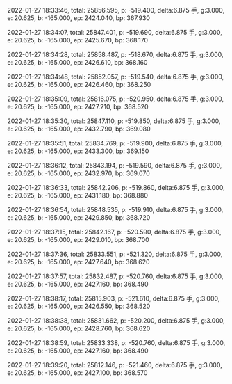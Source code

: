 2022-01-27 18:33:46, total: 25856.595, p: -519.400, delta:6.875 手, g:3.000, e: 20.625, b: -165.000, ep: 2424.040, bp: 367.930

2022-01-27 18:34:07, total: 25847.401, p: -519.690, delta:6.875 手, g:3.000, e: 20.625, b: -165.000, ep: 2425.670, bp: 368.170

2022-01-27 18:34:28, total: 25858.487, p: -518.670, delta:6.875 手, g:3.000, e: 20.625, b: -165.000, ep: 2426.610, bp: 368.160

2022-01-27 18:34:48, total: 25852.057, p: -519.540, delta:6.875 手, g:3.000, e: 20.625, b: -165.000, ep: 2426.460, bp: 368.250

2022-01-27 18:35:09, total: 25816.075, p: -520.950, delta:6.875 手, g:3.000, e: 20.625, b: -165.000, ep: 2427.210, bp: 368.520

2022-01-27 18:35:30, total: 25847.110, p: -519.850, delta:6.875 手, g:3.000, e: 20.625, b: -165.000, ep: 2432.790, bp: 369.080

2022-01-27 18:35:51, total: 25834.769, p: -519.900, delta:6.875 手, g:3.000, e: 20.625, b: -165.000, ep: 2433.300, bp: 369.150

2022-01-27 18:36:12, total: 25843.194, p: -519.590, delta:6.875 手, g:3.000, e: 20.625, b: -165.000, ep: 2432.970, bp: 369.070

2022-01-27 18:36:33, total: 25842.206, p: -519.860, delta:6.875 手, g:3.000, e: 20.625, b: -165.000, ep: 2431.180, bp: 368.880

2022-01-27 18:36:54, total: 25848.535, p: -519.910, delta:6.875 手, g:3.000, e: 20.625, b: -165.000, ep: 2429.850, bp: 368.720

2022-01-27 18:37:15, total: 25842.167, p: -520.590, delta:6.875 手, g:3.000, e: 20.625, b: -165.000, ep: 2429.010, bp: 368.700

2022-01-27 18:37:36, total: 25833.551, p: -521.320, delta:6.875 手, g:3.000, e: 20.625, b: -165.000, ep: 2427.640, bp: 368.620

2022-01-27 18:37:57, total: 25832.487, p: -520.760, delta:6.875 手, g:3.000, e: 20.625, b: -165.000, ep: 2427.160, bp: 368.490

2022-01-27 18:38:17, total: 25815.903, p: -521.610, delta:6.875 手, g:3.000, e: 20.625, b: -165.000, ep: 2426.550, bp: 368.520

2022-01-27 18:38:38, total: 25831.662, p: -520.200, delta:6.875 手, g:3.000, e: 20.625, b: -165.000, ep: 2428.760, bp: 368.620

2022-01-27 18:38:59, total: 25833.338, p: -520.760, delta:6.875 手, g:3.000, e: 20.625, b: -165.000, ep: 2427.160, bp: 368.490

2022-01-27 18:39:20, total: 25812.146, p: -521.460, delta:6.875 手, g:3.000, e: 20.625, b: -165.000, ep: 2427.100, bp: 368.570